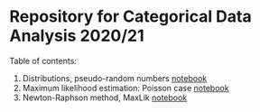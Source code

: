 # Repository for Categorical Data Analysis 2020/21


Table of contents:

1. Distributions, pseudo-random numbers [notebook](notebooks/cda_2021_03_09_lecture.ipynb)
2. Maximum likelihood estimation: Poisson case [notebook](notebooks/cda_2021_03_16_lecture.ipynb)
3. Newton-Raphson method, MaxLik [notebook](notebooks/cda_2021_03_23_lecture.ipynb)
